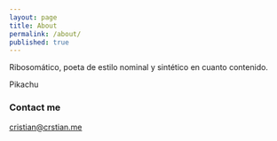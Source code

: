 ```yaml
---
layout: page
title: About
permalink: /about/
published: true
---
```


Ribosomático, poeta de estilo nominal y sintético en cuanto contenido.

Pikachu

### Contact me

[cristian@crstian.me](mailto:cristian@crstian.me)
